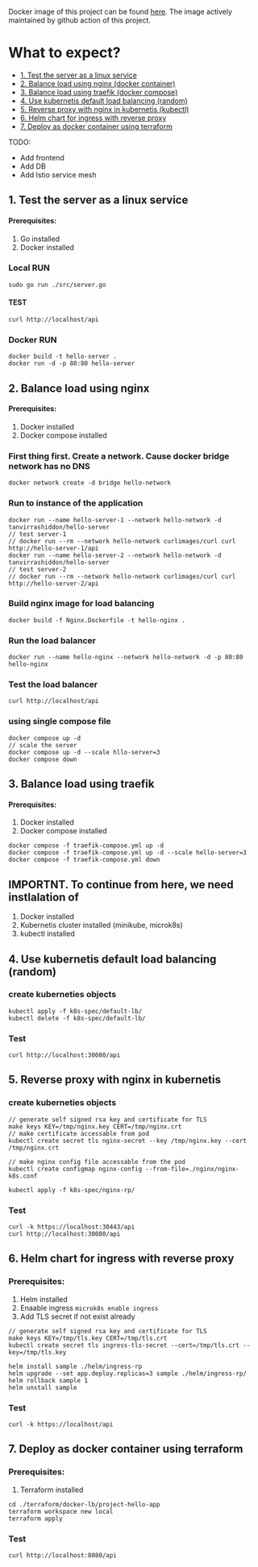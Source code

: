 Docker image of this project can be found [here](https://hub.docker.com/r/tanvirrashiddon/hello-server). The image actively maintained by github action of this project.

# What to expect?
- [1. Test the server as a linux service](#1-test-the-server-as-a-linux-service)
- [2. Balance load using nginx (docker container)](#2-balance-load-using-nginx)
- [3. Balance load using traefik (docker compose)](#3-balance-load-using-traefik-docker-compose)
- [4. Use kubernetis default load balancing (random)](#4-use-kubernetis-default-load-balancing-random)
- [5. Reverse proxy with nginx in kubernetis (kubectl)](#5-reverse-proxy-with-nginx-in-kubernetis)
- [6. Helm chart for ingress with reverse proxy](#6-helm-chart-for-ingress-with-reverse-proxy)
- [7. Deploy as docker container using terraform](#7-deploy-as-docker-container-using-terraform)

TODO:
* Add frontend
* Add DB
* Add Istio service mesh

## 1. Test the server as a linux service
#### Prerequisites:
1. Go installed
2. Docker installed

### Local RUN
`sudo go run ./src/server.go`

#### TEST
`curl http://localhost/api`


### Docker RUN
```
docker build -t hello-server .
docker run -d -p 80:80 hello-server
```


## 2. Balance load using nginx
#### Prerequisites:
1. Docker installed
2. Docker compose installed

### First thing first. Create a network. Cause docker bridge network has no DNS
`docker network create -d bridge hello-network`

### Run to instance of the application
```
docker run --name hello-server-1 --network hello-network -d tanvirrashiddon/hello-server
// test server-1
// docker run --rm --network hello-network curlimages/curl curl http://hello-server-1/api
docker run --name hello-server-2 --network hello-network -d tanvirrashiddon/hello-server
// test server-2
// docker run --rm --network hello-network curlimages/curl curl http://hello-server-2/api
```


### Build nginx image for load balancing
`docker build -f Nginx.Dockerfile -t hello-nginx .`

### Run the load balancer
`docker run --name hello-nginx --network hello-network -d -p 80:80 hello-nginx`

### Test the load balancer
`curl http://localhost/api`


### using single compose file
```
docker compose up -d
// scale the server
docker compose up -d --scale hllo-server=3
docker compose down
```


## 3. Balance load using traefik
#### Prerequisites:
1. Docker installed 
2. Docker compose installed

```
docker compose -f traefik-compose.yml up -d
docker compose -f traefik-compose.yml up -d --scale hello-server=3
docker compose -f traefik-compose.yml down
```

## IMPORTNT. To continue from here, we need instlalation of
1. Docker installed
2. Kubernetis cluster installed (minikube, microk8s)
3. kubectl installed


## 4. Use kubernetis default load balancing (random)
### create kuberneties objects
```
kubectl apply -f k8s-spec/default-lb/
kubectl delete -f k8s-spec/default-lb/
```

### Test
`curl http://localhost:30080/api`


## 5. Reverse proxy with nginx in kubernetis
### create kuberneties objects
```
// generate self signed rsa key and certificate for TLS
make keys KEY=/tmp/nginx.key CERT=/tmp/nginx.crt
// make certificate accessable from pod
kubectl create secret tls nginx-secret --key /tmp/nginx.key --cert /tmp/nginx.crt

// make nginx config file accessable from the pod
kubectl create configmap nginx-config --from-file=./nginx/nginx-k8s.conf

kubectl apply -f k8s-spec/nginx-rp/
```

### Test
```
curl -k https://localhost:30443/api
curl http://localhost:30080/api
```


## 6. Helm chart for ingress with reverse proxy
### Prerequisites:
1. Helm installed
2. Enaable ingress
`microk8s enable ingress`
3. Add TLS secret if not exist already
```
// generate self signed rsa key and certificate for TLS
make keys KEY=/tmp/tls.key CERT=/tmp/tls.crt
kubectl create secret tls ingress-tls-secret --cert=/tmp/tls.crt --key=/tmp/tls.key
```

```
helm install sample ./helm/ingress-rp
helm upgrade --set app.deploy.replicas=3 sample ./helm/ingress-rp/
helm rollback sample 1
helm unstall sample
```

### Test
```
curl -k https://localhost/api
```


## 7. Deploy as docker container using terraform
### Prerequisites:
1. Terraform installed

```
cd ./terraform/docker-lb/project-hello-app
terraform workspace new local
terraform apply
```

### Test
```
curl http://localhost:8080/api
```
